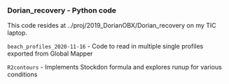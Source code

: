 ### Dorian_recovery - Python code

This code resides at ../proj/2019_DorianOBX/Dorian_recovery on my TIC laptop.

`beach_profiles_2020-11-16` - Code to read in multiple single profiles exported from Global Mapper 

`R2contours` - Implements Stockdon formula and explores runup for various conditions  
